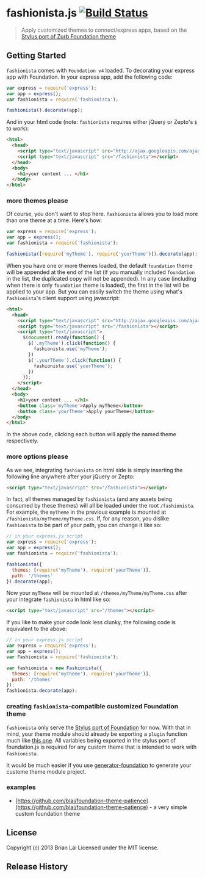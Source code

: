 # fashionista.js [![Build Status](https://secure.travis-ci.org/blai/fashionista.png?branch=master)](http://travis-ci.org/blai/fashionista)

> Apply customized themes to connect/express apps, based on the [Stylus port of Zurb Foundation theme](https://github.com/blai/foundation)


## Getting Started
`fashionista` comes with `Foundation v4` loaded. To decorating your express app with Foundation. In your express app, add the following code:
```javascript
var express = require('express');
var app = express();
var fashionista = require('fashionista');

fashionista().decorate(app);
```

And in your html code (note: `fashionista` requires either jQuery or Zepto's `$`  to work):

```html
<html>
  <head>
    <script type="text/javascript" src="http://ajax.googleapis.com/ajax/libs/jquery/1.9.1/jquery.min.js"></script>
    <script type="text/javascript" src="/fashionista"></script>
  </head>
  <body>
    <h1>your content ... </h1>
  </body>
</html>
```

### more themes please

Of course, you don't want to stop here. `fashionista` allows you to load more than one theme at a time. Here's how:

```javascript
var express = require('express');
var app = express();
var fashionista = require('fashionista');

fashionista([require('myTheme'), require('yourTheme')]).decorate(app);
```

When you have one or more themes loaded, the default `foundation` theme will be appended at the end of the list (if you manually included `foundation` in the list, the duplicated copy will not be appended). In any case (including when there is only `foundation` theme is loaded), the first in the list will be applied to your app. But you can easily switch the theme using what's `fashionista`'s client support using javascript:

```html
<html>
  <head>
    <script type="text/javascript" src="http://ajax.googleapis.com/ajax/libs/jquery/1.9.1/jquery.min.js"></script>
    <script type="text/javascript" src="/fashionista"></script>
    <script type="text/javascript">
      $(document).ready(function() {
        $('.myTheme').click(function() {
          fashionista.use('myTheme');
        })
        $('.yourTheme').click(function() {
          fashionista.use('yourTheme');
        })
      });
    </script>
  </head>
  <body>
    <h1>your content ... </h1>
    <button class='myTheme'>Apply myTheme</button>
    <button class='yourTheme'>Apply yourTheme</button>
  </body>
</html>
```
In the above code, clicking each button will apply the named theme respectively.


### more options please

As we see, integrating `fashionista` on html side is simply inserting the following line anywhere after your jQuery or Zepto:

```html
<script type="text/javascript" src="/fashionista"></script>
```

In fact, all themes managed by `fashionista` (and any assets being consumed by these themes) will all be loaded under the root `/fashionista`. For example, the `myTheme` in the previous example is mounted at `/fashionista/myTheme/myTheme.css`. If, for any reason, you dislike `fashionista` to be part of your path, you can change it like so:
```javascript
// in your express.js script
var express = require('express');
var app = express();
var fashionista = require('fashionista');

fashionista({
  themes: [require('myTheme'), require('yourTheme')],
  path: '/themes'
}).decorate(app);
```
Now your `myTheme` will be mounted at `/themes/myTheme/myTheme.css` after your integrate `fashionista` in html like so:
```html
<script type="text/javascript" src="/themes"></script>
```

If you like to make your code look less clunky, the following code is equivalent to the above:
```javascript
// in your express.js script
var express = require('express');
var app = express();
var Fashionista = require('fashionista');

var fashionista = new Fashionista({
  themes: [require('myTheme'), require('yourTheme')],
  path: '/themes'
});
fashionista.decorate(app);
```

### creating `fashionista`-compatible customized Foundation theme

`fashionista` only serve the [Stylus port of Foundation](https://github.com/blai/foundation) for now. With that in mind, your theme module should already be exporting a `plugin` function much like [this one](https://github.com/blai/foundation/blob/master/stylus/foundation.js). All variables being exported in the stylus port of foundation.js is required for any custom theme that is intended to work with `fashionista`.

It would be much easier if you use [generator-foundation](https://github.com/blai/generator-foundation) to generate your custome theme module project.

### examples
* [https://github.com/blai/foundation-theme-patience](https://github.com/blai/foundation-theme-patience) - a very simple custom foundation theme


## License
Copyright (c) 2013 Brian Lai Licensed under the MIT license.

## Release History


